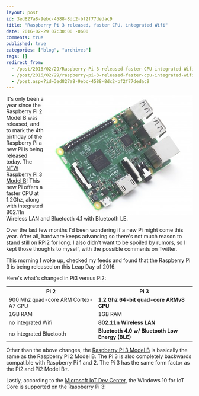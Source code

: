 ```yaml
---
layout: post
id: 3ed827a8-9ebc-4588-8dc2-bf2f77dedac9
title: "Raspberry Pi 3 released, faster CPU, integrated Wifi"
date: 2016-02-29 07:30:00 -0600
comments: true
published: true
categories: ["blog", "archives"]
tags: []
redirect_from: 
  - /post/2016/02/29/Raspberry-Pi-3-released-faster-CPU-integrated-Wifi1
  - /post/2016/02/29/raspberry-pi-3-released-faster-cpu-integrated-wifi1
  - /post.aspx?id=3ed827a8-9ebc-4588-8dc2-bf2f77dedac9
---
```

<!-- more -->
<p><img style="float: right;" src="/images/posts/2016/02/RaspberryPi3MobelB.png" alt="" />It's only been a year since the Raspberry Pi 2 Model B was released, and to mark the 4th birthday of the Raspberry Pi a new Pi is being released today. The <a href="http://amzn.to/2cxvgT0" target="_blank">NEW Raspberry Pi 3 Model B</a>! This new Pi offers a faster CPU at 1.2Ghz, along with integrated 802.11n Wireless LAN and Bluetooth 4.1 with Bluetooth LE.</p>
<p>Over the last few months I'd been wondering if a new Pi might come this year. After all, hardware keeps advancing so there's not much reason to stand still on RPi2 for long. I also didn't want to be spoiled by rumors, so I kept those thoughts to myself, with the possible comments on Twitter.</p>
<p>This morning I woke up, checked my feeds and found that the Raspberry Pi 3 is being released on this Leap Day of 2016.</p>
<p>Here's what's changed in Pi3 versus Pi2:</p>
<table>
<tbody>
<tr><th>Pi 2</th><th>Pi 3</th></tr>
<tr>
<td>900 Mhz quad-core ARM Cortex-A7 CPU</td>
<td><strong>1.2 Ghz 64-bit quad-core ARMv8 CPU</strong></td>
</tr>
<tr>
<td>1GB RAM</td>
<td>1GB RAM</td>
</tr>
<tr>
<td>no integrated Wifi</td>
<td><strong>802.11n Wireless LAN</strong></td>
</tr>
<tr>
<td>no integrated Bluetooth</td>
<td><strong>Bluetooth 4.0 w/ Bluetooth Low Energy (BLE)</strong></td>
</tr>
</tbody>
</table>
<p>Other than the above changes, the <a href="http://amzn.to/2cxvgT0" target="_blank">Raspberry Pi 3 Model B</a> is basically the same as the Raspberry Pi 2 Model B. The Pi 3 is also completely backwards compatible with Raspberry Pi 1 and 2. The Pi 3 has the same form factor as the Pi2 and Pi2 Model B+.</p>
<p>Lastly, according to the <a href="https://dev.windows.com/en-us/iot" target="_blank">Microsoft IoT Dev Center</a>, the Windows 10 for IoT Core is supported on the Raspberry Pi 3!</p>
